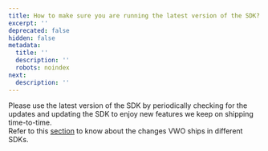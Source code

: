 ```yaml
---
title: How to make sure you are running the latest version of the SDK?
excerpt: ''
deprecated: false
hidden: false
metadata:
  title: ''
  description: ''
  robots: noindex
next:
  description: ''
---
```

Please use the latest version of the SDK by periodically checking for the updates and updating the SDK to enjoy new features we keep on shipping time-to-time.\
Refer to this [section](https://developers.vwo.com/reference#fullstack-is-there-any-list-of-features-in-different-sdks) to know about the changes VWO ships in different SDKs.
